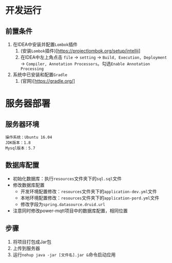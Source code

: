 # 开发运行

## 前置条件
1. 在IDEA中安装并配置`Lombok`插件
    1. (安装`Lombok`插件)[https://projectlombok.org/setup/intellij]
    2. 在IDEA中左上角点击 `file` -> `setting` -> `Build, Execution, Deployment` -> `Compiler, Annotation Processors`。勾选`Enable Annotation Processing`
2. 系统中已安装和配置`Gradle`
    1. (官网)[https://gradle.org/]
    
# 服务器部署

## 服务器环境
```
操作系统：Ubuntu 16.04
JDK版本：1.8
Mysql版本：5.7
```

## 数据库配置
- 初始化数据库：执行`resources`文件夹下的`sql.sql`文件
- 修改数据库配置
  - 开发环境配置修改：`resources`文件夹下的`application-dev.yml`文件
  - 本地环境配置修改：`resources`文件夹下的`application-pord.yml`文件
  - 修改字段为`spring.datasource.druid.url`
- 注意同时修改power-mqtt项目中的数据库配置，相同位置

## 步骤
1. 将项目打包成Jar包
2. 上传到服务器
3. 运行`nohup java -jar [文件名].jar &`命令启动应用